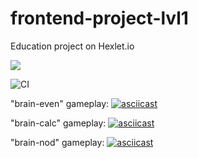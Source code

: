 # frontend-project-lvl1

Education project on Hexlet.io

<a href="https://codeclimate.com/github/codeclimate/codeclimate/maintainability"><img src="https://api.codeclimate.com/v1/badges/a99a88d28ad37a79dbf6/maintainability" /></a>

![CI](https://github.com/nichegosebe/frontend-project-lvl1/workflows/CI/badge.svg)

"brain-even" gameplay:
[![asciicast](https://asciinema.org/a/360735.svg)](https://asciinema.org/a/360735)

"brain-calc" gameplay:
[![asciicast](https://asciinema.org/a/360733.svg)](https://asciinema.org/a/360733)

"brain-nod" gameplay:
[![asciicast](https://asciinema.org/a/FSm8cGT3FfvQg9ExLI5a2OuaB.svg)](https://asciinema.org/a/FSm8cGT3FfvQg9ExLI5a2OuaB)
